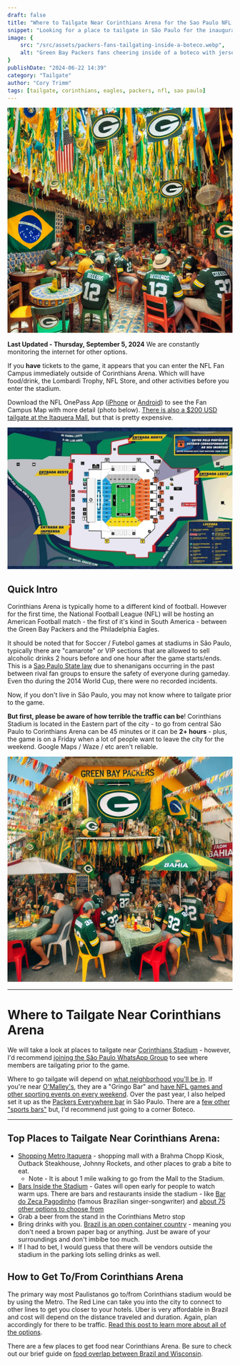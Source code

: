 ```yaml
---
draft: false
title: "Where to Tailgate Near Corinthians Arena for the Sao Paulo NFL Game"
snippet: "Looking for a place to tailgate in São Paulo for the inaugural NFL Game in South America between the Packers and the Eagles? Look no further."
image: {
    src: "/src/assets/packers-fans-tailgating-inside-a-boteco.webp",
    alt: "Green Bay Packers fans cheering inside of a boteco with jerseys on"
}
publishDate: "2024-06-22 14:39"
category: "Tailgate"
author: "Cory Trimm"
tags: [tailgate, corinthians, eagles, packers, nfl, sao paulo]
---
```


![Photo of Green Bay Packers fans tailgating inside of a Boteco](/src/assets/packers-fans-tailgating-inside-a-boteco.webp)

**Last Updated - Thursday, September 5, 2024**
We are constantly monitoring the internet for other options.

If you **have** tickets to the game, it appears that you can enter the NFL Fan Campus immediately outside of Corinthians Arena. Which will have food/drink, the Lombardi Trophy, NFL Store, and other activities before you enter the stadium.

Download the NFL OnePass App ([iPhone](https://apps.apple.com/us/app/nfl-onepass/id1456010454) or [Android](https://play.google.com/store/apps/details?id=com.nfl.fanmobilepass&hl=en_US&pli=1)) to see the Fan Campus Map with more detail (photo below). [There is also a $200 USD tailgate at the Itaquera Mall](https://sportsfanstravel.com/products/green-bay-philadelphia-tailgate-in-sao-paulo), but that is pretty expensive.

![Screenshot of the NFL One Pass Fan Experience outside of Corinthians Arena](/src/assets/nfl-fan-zone-one-pass.jpg)

## Quick Intro
Corinthians Arena is typically home to a different kind of football. However for the first time, the National Football League (NFL) will be hosting an American Football match - the first of it's kind in South America - between the Green Bay Packers and the Philadelphia Eagles.

It should be noted that for Soccer / Futebol games at stadiums in São Paulo, typically there are "camarote" or VIP sections that are allowed to sell alcoholic drinks 2 hours before and one hour after the game starts/ends. This is a [Sao Paulo State law](https://www.al.sp.gov.br/propositura/?id=1000537922) due to shenanigans occurring in the past between rival fan groups to ensure the safety of everyone during gameday. Even tho during the 2014 World Cup, there were no recorded incidents. 

Now, if you don't live in São Paulo, you may not know where to tailgate prior to the game.

**But first, please be aware of how terrible the traffic can be**! Corinthians Stadium is located in the Eastern part of the city - to go from central São Paulo to Corinthians Arena can be 45 minutes or it can be **2+ hours** - plus, the game is on a Friday when a lot of people want to leave the city for the weekend. Google Maps / Waze / etc aren't reliable.

![Photo of Green Bay Packers fans tailgating outside at a corner Boteco](/src/assets/packers-fans-tailgating-outside-a-boteco.webp)

****
# Where to Tailgate Near Corinthians Arena
We will take a look at places to tailgate near [Corinthians Stadium](https://www.google.com/maps/place/Neo+Qu%C3%ADmica+Arena/@-23.5453134,-46.4768041,862m/data=!3m2!1e3!4b1!4m6!3m5!1s0x94ce66dec98fb855:0xf2b061ffbcd2ecf8!8m2!3d-23.5453134!4d-46.4742292!16s%2Fm%2F0czdxhf?entry=ttu&g_ep=EgoyMDI0MDgyNi4wIKXMDSoASAFQAw%3D%3D) - however, I'd recommend [joining the São Paulo WhatsApp Group](https://chat.whatsapp.com/DCeTE832kUTJfAiskx4krA) to see where members are tailgating prior to the game.

Where to go tailgate will depend on [what neighborhood you'll be in](/blog/where-to-stay-in-sao-paulo-for-nfl-game/). If you're near [O'Malley's](https://maps.app.goo.gl/vkiEhgoQQ5Nfyhm36), they are a "Gringo Bar" and [have NFL games and other sporting events on every weekend](https://www.omalleysbar.net/esportes/). Over the past year, I also helped set it up as the [Packers Everywhere bar](https://www.packerseverywhere.com/find-a-bar/bar-details/Index?id=dade858a-fa8f-6ce3-be09-ff000095b832) in São Paulo. There are a [few other "sports bars"](https://cabecadequeijo.com/blog/sports-bars-in-sao-paulo/) but, I'd recommend just going to a corner Boteco.
****

## Top Places to Tailgate Near Corinthians Arena:
- [Shopping Metro Itaquera](https://www.shoppingitaquera.com.br/) - shopping mall with a Brahma Chopp Kiosk, Outback Steakhouse, Johnny Rockets, and other places to grab a bite to eat.
  - Note - It is about 1 mile walking to go from the Mall to the Stadium.
- [Bars Inside the Stadium](https://www.wikiwand.com/en/articles/Neo_Quimica_Arena) - Gates will open early for people to watch warm ups. There are bars and restaurants inside the stadium - like [Bar do Zeca Pagodinho](https://maps.app.goo.gl/9H5BbLHiR6Y9JhvG8) (famous Brazilian singer-songwriter) and [about 75 other options to choose from](https://www.wikiwand.com/en/articles/Neo_Quimica_Arena)
- Grab a beer from the stand in the Corinthians Metro stop
- Bring drinks with you. [Brazil is an open container country](https://www.reddit.com/r/Brazil/comments/15glmp3/how_loose_are_the_drinking_laws_here/) - meaning you don't need a brown paper bag or anything. Just be aware of your surroundings and don't imbibe too much.
- If I had to bet, I would guess that there will be vendors outside the stadium in the parking lots selling drinks as well.

## How to Get To/From Corinthians Arena
The primary way most Paulistanos go to/from Corinthians stadium would be by using the Metro. The Red Line can take you into the city to connect to other lines to get you closer to your hotels. Uber is very affordable in Brazil and cost will depend on the distance traveled and duration. Again, plan accordingly for there to be traffic. [Read this post to learn more about all of the options](/blog/how-to-get-around-sao-paulo/).

There are a few places to get food near Corinthians Arena. Be sure to check out our brief guide on [food overlap between Brazil and Wisconsin](/blog/culinary-similarities-between-wisonson-brazil/).
